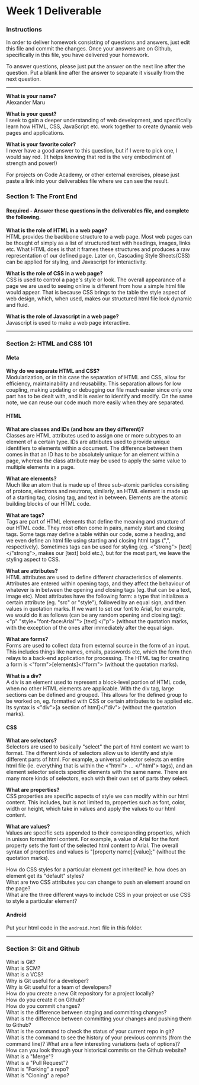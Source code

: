# Week 1 Deliverable  

### Instructions  

In order to deliver homework consisting of questions and answers, just edit this file and commit the changes.  Once your answers are on Github, specifically in this file, you have delivered your homework.  
  
To answer questions, please just put the answer on the next line after the question.  Put a blank line after the answer to separate it visually from the next question.  

---

**What is your name?**  
Alexander Maru

**What is your quest?**                      
I seek to gain a deeper understanding of web development, and specifically learn how HTML, CSS, 
JavaScript etc. work together to create dynamic web pages and applications.

**What is your favorite color?**                                    
I never have a good answer to this question, but if I were to pick one, I would say red. 
(It helps knowing that red is the very embodiment of strength and power!)

For projects on Code Academy, or other external exercises, please just paste a link into your deliverables file where we can see the result.  

### Section 1: The Front End
#### Required - Answer these questions in the deliverables file, and complete the following. 
**What is the role of HTML in a web page?**  
HTML provides the backbone structure to a web page. Most web pages can be thought of simply as
a list of structured text with headings, images, links etc. What HTML does is that it frames these structures
and produces a raw representation of our defined page. Later on, Cascading Style Sheets(CSS) can be applied 
for styling, and Javascript for interactivity.

**What is the role of CSS in a web page?**  
CSS is used to control a page's style or look. The overall appearance of a page we are used to seeing online is different from how a simple html file would appear. That is because CSS brings to the table the style aspect 
of web design, which, when used, makes our structured html file look dynamic and fluid.

**What is the role of Javascript in a web page?**  
Javascript is used to make a web page interactive.

---

### Section 2: HTML and CSS 101

#### Meta
**Why do we separate HTML and CSS?**  
Modularization, or in this case the separation of HTML and CSS, allow for efficiency, 
maintainability and reusability. This separation allows for low coupling, making updating or debugging 
our file much easier since only one part has to be dealt with, and it is easier to identify and modify.
On the same note, we can reuse our code much more easily when they are separated.


#### HTML
**What are classes and IDs (and how are they different)?**  
Classes are HTML attributes used to assign one or more subtypes to an element of a certain type.
IDs are attributes used to provide unique identifiers to elements within a document. The difference 
between them comes in that an ID has to be absolutely unique for an element within a page, whereas the
class attribute may be used to apply the same value to multiple elements in a page.

**What are elements?**  
Much like an atom that is made up of three sub-atomic particles consisting of protons, electrons and neutrons, 
similarly, an HTML element is made up of a starting tag, closing tag, and text in between. Elements are
the atomic building blocks of our HTML code.

**What are tags?**  
Tags are part of HTML elements that define the meaning and structure of our HTML code. They most often come
in pairs, namely start and closing tags. Some tags may define a table within our code, some a heading,
and we even define an html file using starting and closing html tags ("<html>,</html>", respectively).
Sometimes tags can be used for styling (eg. <"strong"> [text] </"strong">, makes our [text] bold etc.), but
for the most part, we leave the styling aspect to CSS.

**What are attributes?**   
HTML attributes are used to define different characteristics of elements. Attributes are entered within 
opening tags, and they affect the behaviour of whatever is in between the opening and closing tags
(eg. that can be a text, image etc). Most attributes have the following form: a type that initializes
a certain attribute (eg. "src" or "style"), followed by an equal sign, and then values in quotation marks.
If we want to set our font to Arial, for example, we would do it as follows (can be any random opening and
closing tag): <"p" "style="font-face:Arial""> [text] </"p"> (without the quotation marks, with the exception
of the ones after immediately after the equal sign.

**What are forms?**   
Forms are used to collect data from external source in the form of an input. This includes things like
names, emails, passwords etc, which the form then relays to a back-end application for processing.
The HTML tag for creating a form is <"form">[elements]</"form"> (without the quotation marks).

**What is a div?**  
A div is an element used to represent a block-level portion of HTML code, when no other HTML elements
are applicable. With the div tag, large sections can be defined and grouped. This allows for the defined
group to be worked on, eg. formatted with CSS or certain attributes to be applied etc. Its syntax is
<"div">[a section of html]</"div"> (without the quotation marks).


#### CSS
**What are selectors?**  
Selectors are used to basically "select" the part of html content we want to format. The different kinds
of selectors allow us to identify and style different parts of html. For example, a universal selector selects
an entire html file (ie. everything that is within the <"html"> ... </"html"> tags), and an element
selector selects specific elements with the same name. There are many more kinds of selectors, each with
their own set of parts they select.

**What are properties?**  
CSS properties are specific aspects of style we can modify within our html content. This includes, but is not
limited to, properties such as font, color, width or height, which take in values and apply the values to our
html content. 

**What are values?**  
Values are specific sets appended to their corresponding properties, which in unison format html content.
For example, a value of Arial for the font property sets the font of the selected html content to Arial.
The overall syntax of properties and values is "[property name]:[value];" (without the quotation marks).

How do CSS styles for a particular element get inherited? ie. how does an element get its "default" styles?  
What are two CSS attributes you can change to push an element around on the page?  
What are the three different ways to include CSS in your project or use CSS to style a particular element?  

#### Android
Put your html code in the `android.html` file in this folder.

---
### Section 3: Git and Github  
What is Git?  
What is SCM?  
What is a VCS?  
Why is Git useful for a developer?  
Why is Git useful for a team of developers?  
How do you create a new Git repository for a project locally?  
How do you create it on Github?  
How do you commit changes?  
What is the difference between staging and committing changes?  
What is the difference between committing your changes and pushing them to Github?  
What is the command to check the status of your current repo in git?  
What is the command to see the history of your previous commits (from the command line)?  What are a few interesting variations (sets of options)?  
How can you look through your historical commits on the Github website?  
What is a "Merge"?  
What is a "Pull Request"?  
What is "Forking" a repo?  
What is "Cloning" a repo?  
